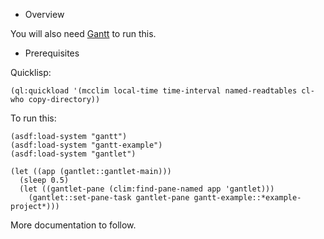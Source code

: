 
* Overview

You will also need [Gantt](https://github.com/slyrus/gantt) to run this.

* Prerequisites

Quicklisp:

    (ql:quickload '(mcclim local-time time-interval named-readtables cl-who copy-directory))

To run this:

    (asdf:load-system "gantt")
    (asdf:load-system "gantt-example")
    (asdf:load-system "gantlet")

    (let ((app (gantlet::gantlet-main)))
      (sleep 0.5)
      (let ((gantlet-pane (clim:find-pane-named app 'gantlet)))
        (gantlet::set-pane-task gantlet-pane gantt-example::*example-project*)))

More documentation to follow.
